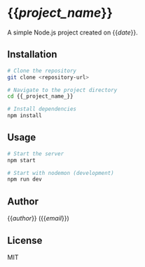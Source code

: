 # {{_project_name_}}

A simple Node.js project created on {{_date_}}.

## Installation

```bash
# Clone the repository
git clone <repository-url>

# Navigate to the project directory
cd {{_project_name_}}

# Install dependencies
npm install
```

## Usage

```bash
# Start the server
npm start

# Start with nodemon (development)
npm run dev
```

## Author

{{_author_}} ({{_email_}})

## License

MIT
